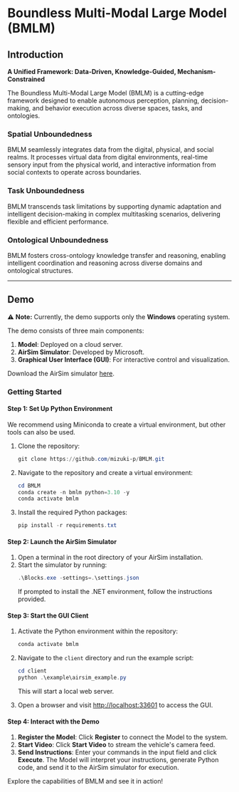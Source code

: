 # Boundless Multi-Modal Large Model (BMLM)

## Introduction

**A Unified Framework: Data-Driven, Knowledge-Guided, Mechanism-Constrained**  

The Boundless Multi-Modal Large Model (BMLM) is a cutting-edge framework designed to enable autonomous perception, planning, decision-making, and behavior execution across diverse spaces, tasks, and ontologies.  

### **Spatial Unboundedness**  
BMLM seamlessly integrates data from the digital, physical, and social realms. It processes virtual data from digital environments, real-time sensory input from the physical world, and interactive information from social contexts to operate across boundaries.  

### **Task Unboundedness**  
BMLM transcends task limitations by supporting dynamic adaptation and intelligent decision-making in complex multitasking scenarios, delivering flexible and efficient performance.  

### **Ontological Unboundedness**  
BMLM fosters cross-ontology knowledge transfer and reasoning, enabling intelligent coordination and reasoning across diverse domains and ontological structures.  

---

## Demo  

⚠ **Note:** Currently, the demo supports only the **Windows** operating system.  

The demo consists of three main components:  
1. **Model**: Deployed on a cloud server.  
2. **AirSim Simulator**: Developed by Microsoft.  
3. **Graphical User Interface (GUI)**: For interactive control and visualization.  

Download the AirSim simulator [here](https://drive.google.com/file/d/11_w8nvnTiNiJdulGBy5rW6tlH5KCmoQ7/view?usp=sharing).  

### Getting Started  

#### Step 1: Set Up Python Environment  
We recommend using Miniconda to create a virtual environment, but other tools can also be used.  

1. Clone the repository:  
   ```powershell
   git clone https://github.com/mizuki-p/BMLM.git
   ```  

2. Navigate to the repository and create a virtual environment:  
   ```powershell
   cd BMLM
   conda create -n bmlm python=3.10 -y
   conda activate bmlm
   ```  

3. Install the required Python packages:  
   ```powershell
   pip install -r requirements.txt
   ```  

#### Step 2: Launch the AirSim Simulator  
1. Open a terminal in the root directory of your AirSim installation.  
2. Start the simulator by running:  
   ```powershell
   .\Blocks.exe -settings=.\settings.json
   ```  
   If prompted to install the .NET environment, follow the instructions provided.  

#### Step 3: Start the GUI Client  
1. Activate the Python environment within the repository:  
   ```powershell
   conda activate bmlm
   ```  

2. Navigate to the `client` directory and run the example script:  
   ```powershell
   cd client
   python .\example\airsim_example.py
   ```  
   This will start a local web server.  

3. Open a browser and visit [http://localhost:33601](http://localhost:33601) to access the GUI.  

#### Step 4: Interact with the Demo  
1. **Register the Model**: Click **Register** to connect the Model to the system.  
2. **Start Video**: Click **Start Video** to stream the vehicle's camera feed.  
3. **Send Instructions**: Enter your commands in the input field and click **Execute**. The Model will interpret your instructions, generate Python code, and send it to the AirSim simulator for execution.  

Explore the capabilities of BMLM and see it in action!  
